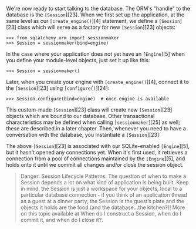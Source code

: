 We're now ready to start talking to the database. The ORM's "handle" to the database is the `[Session`][23]. When we first set up the application, at the same level as our `[create_engine()`][4] statement, we define a `[Session`][23] class which will serve as a factory for new `[Session`][23] objects:
    
```    
>>> from sqlalchemy.orm import sessionmaker
>>> Session = sessionmaker(bind=engine)
```

In the case where your application does not yet have an `[Engine`][5] when you define your module-level objects, just set it up like this:
    
```    
>>> Session = sessionmaker()
```

Later, when you create your engine with `[create_engine()`][4], connect it to the `[Session`][23] using `[configure()`][24]:
    
```    
>>> Session.configure(bind=engine)  # once engine is available
```

This custom-made `[Session`][23] class will create new `[Session`][23] objects which are bound to our database. Other transactional characteristics may be defined when calling `[sessionmaker`][25] as well; these are described in a later chapter. Then, whenever you need to have a conversation with the database, you instantiate a `[Session`][23]:

The above `[Session`][23] is associated with our SQLite-enabled `[Engine`][5], but it hasn't opened any connections yet. When it's first used, it retrieves a connection from a pool of connections maintained by the `[Engine`][5], and holds onto it until we commit all changes and/or close the session object.

> Danger: Session Lifecycle Patterns. The question of when to make a Session depends a lot on what kind of application is being built. Keep in mind, the Session is just a workspace for your objects, local to a particular database connection - if you think of an application thread as a guest at a dinner party, the Session is the guest’s plate and the objects it holds are the food (and the database…the kitchen?)! More on this topic available at When do I construct a Session, when do I commit it, and when do I close it?.
